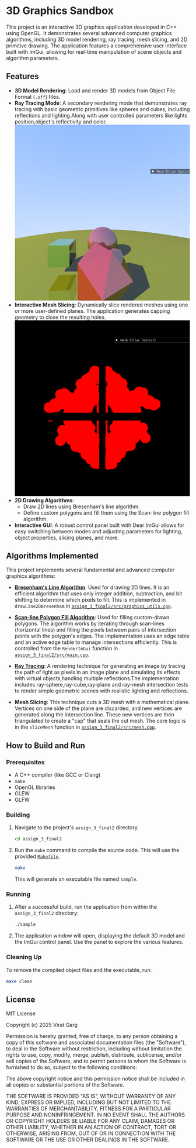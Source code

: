 # 3D Graphics Sandbox

This project is an interactive 3D graphics application developed in C++ using OpenGL. It demonstrates several advanced computer graphics algorithms, including 3D model rendering, ray tracing, mesh slicing, and 2D primitive drawing. The application features a comprehensive user interface built with ImGui, allowing for real-time manipulation of scene objects and algorithm parameters.

## Features

*   **3D Model Rendering**: Load and render 3D models from Object File Format (`.off`) files.
*   **Ray Tracing Mode**: A secondary rendering mode that demonstrates ray tracing with basic geometric primitives like spheres and cubes, including reflections and lighting.Along with user controlled parameters like lights position,object's reflectivity and color.
    ![Ray Tracing Demo](./images/ray_tracing.png)
*   **Interactive Mesh Slicing**: Dynamically slice rendered meshes using one or more user-defined planes. The application generates capping geometry to close the resulting holes.
    ![Mesh Slicing Demo](./images/image.png)
*   **2D Drawing Algorithms**:
    *   Draw 2D lines using Bresenham's line algorithm.
    *   Define custom polygons and fill them using the Scan-line polygon fill algorithm.
*   **Interactive GUI**: A robust control panel built with Dear ImGui allows for easy switching between modes and adjusting parameters for lighting, object properties, slicing planes, and more.

## Algorithms Implemented

This project implements several fundamental and advanced computer graphics algorithms:

*   **[Bresenham's Line Algorithm](https://en.wikipedia.org/wiki/Bresenham%27s_line_algorithm)**: Used for drawing 2D lines. It is an efficient algorithm that uses only integer addition, subtraction, and bit shifting to determine which pixels to fill. This is implemented in `drawLine2DBresenham` in [`assign_3_final2/src/graphics_utils.cpp`](assign_3_final2/src/graphics_utils.cpp).

*   **[Scan-line Polygon Fill Algorithm](https://en.wikipedia.org/wiki/Scanline_rendering)**: Used for filling custom-drawn polygons. The algorithm works by iterating through scan-lines (horizontal lines) and filling the pixels between pairs of intersection points with the polygon's edges. The implementation uses an edge table and an active edge table to manage intersections efficiently. This is controlled from the `RenderImGui` function in [`assign_3_final2/src/main.cpp`](assign_3_final2/src/main.cpp).

*   **[Ray Tracing](https://en.wikipedia.org/wiki/Ray_tracing_(graphics))**: A rendering technique for generating an image by tracing the path of light as pixels in an image plane and simulating its effects with virtual objects,handling multiple reflections.The implementation includes ray-sphere,ray-cube,ray-plane and ray-mesh intersection tests to render simple geometric scenes with realistic lighting and reflections.

*   **Mesh Slicing**: This technique cuts a 3D mesh with a mathematical plane. Vertices on one side of the plane are discarded, and new vertices are generated along the intersection line. These new vertices are then triangulated to create a "cap" that seals the cut mesh. The core logic is in the `sliceMesh` function in [`assign_3_final2/src/mesh.cpp`](assign_3_final2/src/mesh.cpp).

## How to Build and Run

### Prerequisites

*   A C++ compiler (like GCC or Clang)
*   `make`
*   OpenGL libraries
*   GLEW
*   GLFW

### Building

1.  Navigate to the project's `assign_3_final2` directory.
    ```sh
    cd assign_3_final2
    ```
2.  Run the `make` command to compile the source code. This will use the provided [`Makefile`](assign_3_final2/Makefile).
    ```sh
    make
    ```
    This will generate an executable file named `sample`.

### Running

1.  After a successful build, run the application from within the `assign_3_final2` directory:
    ```sh
    ./sample
    ```
2.  The application window will open, displaying the default 3D model and the ImGui control panel. Use the panel to explore the various features.

### Cleaning Up

To remove the compiled object files and the executable, run:
```sh
make clean
```

## License

MIT License

Copyright (c) 2025 Virat Garg

Permission is hereby granted, free of charge, to any person obtaining a copy
of this software and associated documentation files (the "Software"), to deal
in the Software without restriction, including without limitation the rights
to use, copy, modify, merge, publish, distribute, sublicense, and/or sell
copies of the Software, and to permit persons to whom the Software is
furnished to do so, subject to the following conditions:

The above copyright notice and this permission notice shall be included in all
copies or substantial portions of the Software.

THE SOFTWARE IS PROVIDED "AS IS", WITHOUT WARRANTY OF ANY KIND, EXPRESS OR
IMPLIED, INCLUDING BUT NOT LIMITED TO THE WARRANTIES OF MERCHANTABILITY,
FITNESS FOR A PARTICULAR PURPOSE AND NONINFRINGEMENT. IN NO EVENT SHALL THE
AUTHORS OR COPYRIGHT HOLDERS BE LIABLE FOR ANY CLAIM, DAMAGES OR OTHER
LIABILITY, WHETHER IN AN ACTION OF CONTRACT, TORT OR OTHERWISE, ARISING FROM,
OUT OF OR IN CONNECTION WITH THE SOFTWARE OR THE USE OR OTHER DEALINGS IN THE
SOFTWARE.